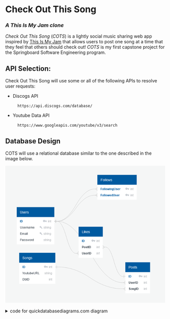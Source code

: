 # Check Out This Song
### *A This Is My Jam clone*

*Check Out This Song* (*COTS*) is a lightly social music sharing web app inspired by [This Is My Jam](https://www.thisismyjam.com/) that allows users to post one song at a time that they feel that others should check out! *COTS* is my first capstone project for the Springboard Software Engineering program.


## API Selection:
Check Out This Song will use some or all of the following APIs to resolve user requests:

* Discogs API

        https://api.discogs.com/database/

* Youtube Data API

        https://www.googleapis.com/youtube/v3/search


## Database Design
COTS will use a relational database similar to the one described in the image below.

![COTS database diagram](resources/COTS_database_diagram.png)

<details>
<summary>code for quickdatabasediagrams.com diagram</summary>

    Users
    -
    ID PK int
    Username string UNIQUE
    Email string UNIQUE
    Password string

    Posts
    -
    ID PK int
    UserID int FK >- Users.ID
    SongID int FK >- Songs.ID

    Songs
    -
    ID PK int
    YoutubeURL string
    DbID int

    Likes
    -
    ID PK int
    PostID int FK >- Posts.ID
    UserID inf FK >- Users.ID

    Follows
    -
    FollowingUser int PK FK >- Users.ID
    FollowedUser int PK FK >- Users.ID
</details>
